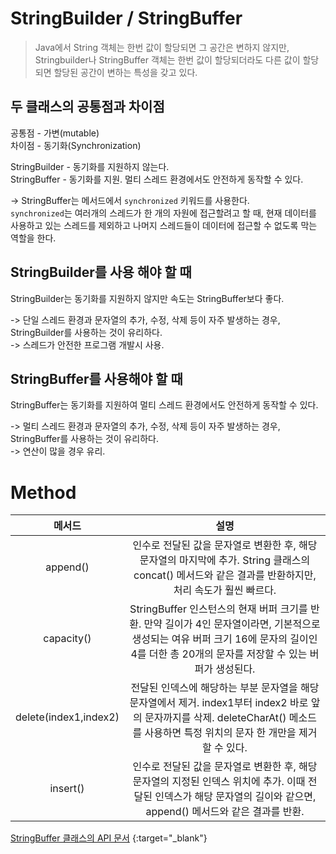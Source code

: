 # StringBuilder / StringBuffer

>Java에서 String 객체는 한번 값이 할당되면 그 공간은 변하지 않지만, Stringbuilder나 StringBuffer 객체는 한번 값이 할당되더라도 다른 값이 할당되면 할당된 공간이 변하는 특성을 갖고 있다.

## 두 클래스의 공통점과 차이점
공통점 - 가변(mutable)  
차이점 - 동기화(Synchronization)  

StringBuilder - 동기화를 지원하지 않는다.  
StringBuffer - 동기화를 지원. 멀티 스레드 환경에서도 안전하게 동작할 수 있다.   

-> StringBuffer는 메서드에서 `synchronized` 키워드를 사용한다.  
`synchronized`는 여러개의 스레드가 한 개의 자원에 접근할려고 할 때, 현재 데이터를 사용하고 있는 스레드를 제외하고 나머지 스레드들이 데이터에 접근할 수 없도록 막는 역할을 한다.


## StringBuilder를 사용 해야 할 때

StringBuilder는 동기화를 지원하지 않지만 속도는 StringBuffer보다 좋다.  

-> 단일 스레드 환경과 문자열의 추가, 수정, 삭제 등이 자주 발생하는 경우, StringBuilder를 사용하는 것이 유리하다.  
-> 스레드가 안전한 프로그램 개발시 사용.  	

## StringBuffer를 사용해야 할 때

StringBuffer는 동기화를 지원하여 멀티 스레드 환경에서도 안전하게 동작할 수 있다.  

-> 멀티 스레드 환경과 문자열의 추가, 수정, 삭제 등이 자주 발생하는 경우, StringBuffer를 사용하는 것이 유리하다.  
-> 연산이 많을 경우 유리.  

# Method

|메서드|설명
|:--:|:--:
|append()|인수로 전달된 값을 문자열로 변환한 후, 해당 문자열의 마지막에 추가. String 클래스의 concat() 메서드와 같은 결과를 반환하지만, 처리 속도가 훨씬 빠르다.
|capacity()|StringBuffer 인스턴스의 현재 버퍼 크기를 반환. 만약 길이가 4인 문자열이라면, 기본적으로 생성되는 여유 버퍼 크기 16에 문자의 길이인 4를 더한 총 20개의 문자를 저장할 수 있는 버퍼가 생성된다.
|delete(index1,index2)|전달된 인덱스에 해당하는 부분 문자열을 해당 문자열에서 제거. index1부터 index2 바로 앞의 문자까지를 삭제. deleteCharAt() 메소드를 사용하면 특정 위치의 문자 한 개만을 제거할 수 있다.
|insert()|인수로 전달된 값을 문자열로 변환한 후, 해당 문자열의 지정된 인덱스 위치에 추가. 이때 전달된 인덱스가 해당 문자열의 길이와 같으면, append() 메서드와 같은 결과를 반환.


[StringBuffer 클래스의 API 문서](https://docs.oracle.com/javase/7/docs/api/java/lang/StringBuffer.html) {:target="_blank"}
